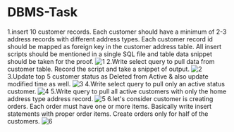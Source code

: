 # DBMS-Task
1.insert 10 customer records. Each customer should have a minimum of 2-3 address records with different address types. Each customer record id should be mapped as foreign key in the customer address table. All insert scripts  should be mentioned in a single SQL file and table data snippet should be taken for the proof.
![1](https://user-images.githubusercontent.com/126654430/233302629-fc82eab3-2d39-4ec1-8372-feb37e0127ad.png)
2.Write select query to pull data from customer table. Record the script and take a snippet of output.
![2](https://user-images.githubusercontent.com/126654430/233302806-51f69416-0f88-4dae-b9f1-0de8bf6ae714.png)
3.Update top 5 customer status as Deleted from Active & also update modified time as well.
![3](https://user-images.githubusercontent.com/126654430/233303016-cfdfdc17-6f21-4a40-bcc8-a3b588ac17e2.png)
4.Write select query to pull only an active status customer. 
![4](https://user-images.githubusercontent.com/126654430/233303252-01ea3cbf-5f81-40ca-aea2-c7d5db35bd41.png)
5.Write query to pull all active customers with only the home address type address record.
![5](https://user-images.githubusercontent.com/126654430/233303349-98623f32-cd60-43f5-836e-41bf5c41af30.png)
6.let's consider customer is creating orders. Each order must have one or more items. Basically write insert statements with proper order items. Create orders only for half of the customers.
![6](https://user-images.githubusercontent.com/126654430/233303403-895e78c7-2c09-41d9-ba54-3a2e10ff8c98.png)
